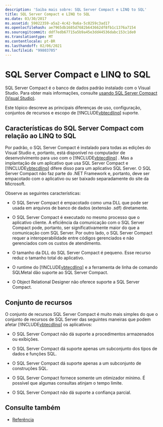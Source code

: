 ```yaml
---
description: 'Saiba mais sobre: SQL Server Compact e LINQ to SQL'
title: SQL Server Compact e LINQ to SQL
ms.date: 03/30/2017
ms.assetid: 59022359-a5a2-4c42-9a6a-5c0259c3ad17
ms.openlocfilehash: ae7965db1685d7682b643662df8fb1c1376a7154
ms.sourcegitcommit: ddf7edb67715a5b9a45e3dd44536dabc153c1de0
ms.translationtype: MT
ms.contentlocale: pt-BR
ms.lasthandoff: 02/06/2021
ms.locfileid: "99803705"
---
```

# <a name="sql-server-compact-and-linq-to-sql"></a>SQL Server Compact e LINQ to SQL

SQL Server Compact é o banco de dados padrão instalado com o Visual Studio. Para obter mais informações, consulte [usando SQL Server Compact (Visual Studio)](/previous-versions/visualstudio/visual-studio-2012/aa983321(v=vs.110)).  
  
 Este tópico descreve as principais diferenças de uso, configuração, conjuntos de recursos e escopo de [!INCLUDE[vbtecdlinq](../../../../../../includes/vbtecdlinq-md.md)] suporte.  
  
## <a name="characteristics-of-sql-server-compact-in-relation-to-linq-to-sql"></a>Características do SQL Server Compact com relação ao LINQ to SQL  

 Por padrão, o SQL Server Compact é instalado para todas as edições do Visual Studio e, portanto, está disponível no computador de desenvolvimento para uso com o [!INCLUDE[vbtecdlinq](../../../../../../includes/vbtecdlinq-md.md)] . Mas a implantação de um aplicativo que usa SQL Server Compact e [!INCLUDE[vbtecdlinq](../../../../../../includes/vbtecdlinq-md.md)] difere disso para um aplicativo SQL Server. O SQL Server Compact não faz parte do .NET Framework e, portanto, deve ser empacotado com o aplicativo ou ser baixado separadamente do site da Microsoft.  
  
 Observe as seguintes características:  
  
- O SQL Server Compact é empacotado como uma DLL que pode ser usada em arquivos de banco de dados (extensão .sdf) diretamente.  
  
- O SQL Server Compact é executado no mesmo processo que o aplicativo cliente. A eficiência da comunicação com o SQL Server Compact pode, portanto, ser significativamente maior do que a comunicação com SQL Server. Por outro lado, o SQL Server Compact requer a interoperabilidade entre códigos gerenciados e não gerenciados com os custos de atendimento.  
  
- O tamanho da DLL do SQL Server Compact é pequeno. Esse recurso reduz o tamanho total do aplicativo.  
  
- O runtime do [!INCLUDE[vbtecdlinq](../../../../../../includes/vbtecdlinq-md.md)] e a ferramenta de linha de comando SQLMetal dão suporte ao SQL Server Compact.  
  
- O Object Relational Designer não oferece suporte a SQL Server Compact.  
  
## <a name="feature-set"></a>Conjunto de recursos  

 O conjunto de recursos SQL Server Compact é muito mais simples do que o conjunto de recursos de SQL Server das seguintes maneiras que podem afetar [!INCLUDE[vbtecdlinq](../../../../../../includes/vbtecdlinq-md.md)] os aplicativos:  
  
- O SQL Server Compact não dá suporte a procedimentos armazenados ou exibições.  
  
- O SQL Server Compact dá suporte apenas um subconjunto dos tipos de dados e funções SQL.  
  
- O SQL Server Compact dá suporte apenas a um subconjunto de construções SQL.  
  
- O SQL Server Compact fornece somente um otimizador mínimo. É possível que algumas consultas atinjam o tempo limite.  
  
- O SQL Server Compact não dá suporte a confiança parcial.  
  
## <a name="see-also"></a>Consulte também

- [Referência](reference.md)
